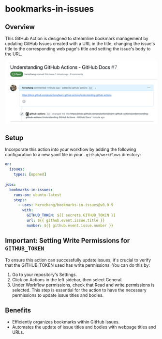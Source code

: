 # bookmarks-in-issues

## Overview

This GitHub Action is designed to streamline bookmark management by updating GitHub Issues created with a URL in the title, changing the issue's title to the corresponding web page's title and setting the issue's body to the URL.

![example](./images/example.png)

## Setup

Incorporate this action into your workflow by adding the following configuration to a new yaml file in your `.github/workflows` directory:

```yml
on:
  issues:
    types: [opened]

jobs:
  bookmarks-in-issues:
    runs-on: ubuntu-latest
    steps:
      - uses: hxrxchang/bookmarks-in-issues@v0.0.9
        with:
          GITHUB_TOKEN: ${{ secrets.GITHUB_TOKEN }}
          url: ${{ github.event.issue.title }}
          number: ${{ github.event.issue.number }}
```

## Important: Setting Write Permissions for `GITHUB_TOKEN`

To ensure this action can successfully update issues, it's crucial to verify that the GITHUB_TOKEN used has write permissions. You can do this by:

1. Go to your repository's Settings.
2. Click on Actions in the left sidebar, then select General.
3. Under Workflow permissions, check that Read and write permissions is selected. This step is essential for the action to have the necessary permissions to update issue titles and bodies.

## Benefits

- Efficiently organizes bookmarks within GitHub Issues.
- Automates the update of issue titles and bodies with webpage titles and URLs.
